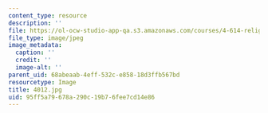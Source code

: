 ```yaml
---
content_type: resource
description: ''
file: https://ol-ocw-studio-app-qa.s3.amazonaws.com/courses/4-614-religious-architecture-and-islamic-cultures-fall-2002/95ff5a79678a290c19b76fee7cd14e86_4012.jpg
file_type: image/jpeg
image_metadata:
  caption: ''
  credit: ''
  image-alt: ''
parent_uid: 68abeaab-4eff-532c-e858-18d3ffb567bd
resourcetype: Image
title: 4012.jpg
uid: 95ff5a79-678a-290c-19b7-6fee7cd14e86
---
```

